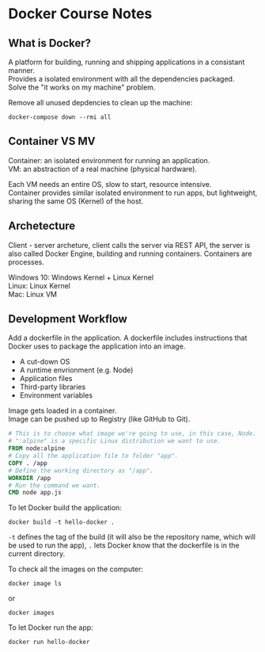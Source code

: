 # Docker Course Notes

## What is Docker?

A platform for building, running and shipping applications in a consistant manner.  
Provides a isolated environment with all the dependencies packaged.  
Solve the "it works on my machine" problem.  

Remove all unused depdencies to clean up the machine:

```console
docker-compose down --rmi all
```

## Container VS MV

Container: an isolated environment for running an application.  
VM: an abstraction of a real machine (physical hardware).

Each VM needs an entire OS, slow to start, resource intensive.  
Container provides similar isolated environment to run apps, but lightweight, sharing the same OS (Kernel) of the host.

## Archetecture

Client - server archeture, client calls the server via REST API, the server is also called Docker Engine, building and running containers. Containers are processes.

Windows 10: Windows Kernel + Linux Kernel  
Linux: Linux Kernel  
Mac: Linux VM

## Development Workflow

Add a dockerfile in the application. A dockerfile includes instructions that Docker uses to package the application into an image.

* A cut-down OS
* A runtime envrionment (e.g. Node)
* Application files
* Third-party libraries
* Environment variables

Image gets loaded in a container.  
Image can be pushed up to Registry (like GitHub to Git).

```dockerfile
# This is to choose what image we're going to use, in this case, Node.
# ":alpine" is a specific Linux distribution we want to use.
FROM node:alpine
# Copy all the application file to folder "app".
COPY . /app
# Define the working directory as "/app".
WORKDIR /app
# Run the command we want.
CMD node app.js
```

To let Docker build the application:

```console
docker build -t hello-docker .
```

`-t` defines the tag of the build (it will also be the repository name, which will be used to run the app), `.` lets Docker know that the dockerfile is in the current directory.

To check all the images on the computer:

```console
docker image ls
```

or 

```console
docker images
```

To let Docker run the app:

```console
docker run hello-docker
```

